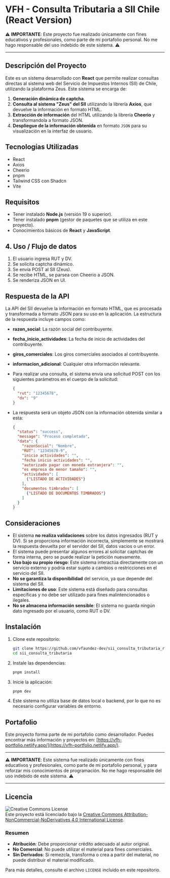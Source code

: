 # VFH - Consulta Tributaria a SII Chile (React Version)

⚠️ **IMPORTANTE**: Este proyecto fue realizado únicamente con fines educativos y profesionales, como parte de mi portafolio personal. No me hago responsable del uso indebido de este sistema. ⚠️

---

## Descripción del Proyecto

Este es un sistema desarrollado con **React** que permite realizar consultas directas al sistema web del Servicio de Impuestos Internos (SII) de Chile, utilizando la plataforma Zeus. Este sistema se encarga de:

1. **Generación dinámica de captcha**.
2. **Consulta al sistema "Zeus" del SII** utilizando la librería **Axios**, que devuelve la información en formato HTML.
3. **Extracción de información** del HTML utilizando la librería **Cheerio** y transformandola a formato JSON.
4. **Despliegue de la información obtenida** en formato `JSON` para su visualización en la interfaz de usuario.

## Tecnologías Utilizadas

- React  
- Axios  
- Cheerio  
- pnpm  
- Tailwind CSS con Shadcn  
- Vite

## Requisitos

- Tener instalado **Node.js** (versión 19 o superior).
- Tener instalado **pnpm** (gestor de paquetes que se utiliza en este proyecto).
- Conocimientos básicos de **React** y **JavaScript**.

## 4. Uso / Flujo de datos

1. El usuario ingresa RUT y DV.  
2. Se solicita captcha dinámico.  
3. Se envía POST al SII (Zeus).  
4. Se recibe HTML, se parsea con Cheerio a JSON.  
5. Se renderiza JSON en UI.

## Respuesta de la API

La API del SII devuelve la información en formato HTML, que es procesada y transformada a formato JSON para su uso en la aplicación. La estructura de la respuesta incluye campos como:

- **razon_social**: La razón social del contribuyente.
- **fecha_inicio_actividades**: La fecha de inicio de actividades del contribuyente.
- **giros_comerciales**: Los giros comerciales asociados al contribuyente.
- **informacion_adicional**: Cualquier otra información relevante.

- Para realizar una consulta, el sistema envía una solicitud POST con los siguientes parámetros en el cuerpo de la solicitud:

  ```json
  {
    "rut": "12345678",
    "dv": "9"
  }
  ```

- La respuesta será un objeto JSON con la información obtenida similar a esta:

  ```json
  {
    "status": "success",
    "message": "Proceso completado",
    "data": {
      "razonSocial": "Nombre",
      "RUT": "12345678-9",
      "inicio actividades": "",
      "fecha inicio actividades": "",
      "autorizado pagar con moneda extranjera": "",
      "es empresa de menor tamaño": "",
      "actividades": [
        {"LISTADO DE ACTIVIDADES"}
      ],
      "documentos timbrados": [
        {"LISTADO DE DOCUMENTOS TIMBRADOS"}
      ]
    }
  }
  ```

## Consideraciones

- El sistema **no realiza validaciones** sobre los datos ingresados (RUT y DV). Si se proporciona información incorrecta, simplemente se mostrará la respuesta devuelta por el servidor del SII, datos vacios o un error.
- El sistema puede presentar algunos errores al solicitar captchas de forma interna, pero se puede realizar la petición nuevamente.
- **Uso bajo su propio riesgo**: Este sistema interactúa directamente con un servicio externo y podría estar sujeto a cambios o restricciones en el servicio del SII.
- **No se garantiza la disponibilidad** del servicio, ya que depende del sistema del SII.
- **Limitaciones de uso**: Este sistema está diseñado para consultas específicas y no debe ser utilizado para fines malintencionados o ilegales.
- **No se almacena información sensible**: El sistema no guarda ningún dato ingresado por el usuario, como RUT o DV.

## Instalación

1. Clone este repositorio:

   ```bash
   git clone https://github.com/vfaundez-dev/sii_consulta_tributaria_react.git
   cd sii_consulta_tributaria
   ```

2. Instale las dependencias:

   ```bash
   pnpm install
   ```

3. Inicie la aplicación:

   ```bash
   pnpm dev
   ```

4. Este sistema no utiliza base de datos local o backend, por lo que no es necesario configurar variables de entorno.

## Portafolio

Este proyecto forma parte de mi portafolio como desarrollador. Puedes encontrar más información y proyectos en: [https://vfh-portfolio.netlify.app/](https://vfh-portfolio.netlify.app/).

---

⚠️ **IMPORTANTE**: Este sistema fue realizado únicamente con fines educativos y profesionales, como parte de mi portafolio personal, y para reforzar mis conocimientos de programación. No me hago responsable del uso indebido de este sistema. ⚠️

---

## Licencia

![Creative Commons License](https://i.creativecommons.org/l/by-nc-nd/4.0/88x31.png)  
Este proyecto está licenciado bajo la [Creative Commons Attribution-NonCommercial-NoDerivatives 4.0 International License](https://creativecommons.org/licenses/by-nc-nd/4.0/).

### Resumen

- **Atribución**: Debe proporcionar crédito adecuado al autor original.
- **No Comercial**: No puede utilizar el material para fines comerciales.
- **Sin Derivados**: Si remezcla, transforma o crea a partir del material, no puede distribuir el material modificado.

Para más detalles, consulte el archivo `LICENSE` incluido en este repositorio.
